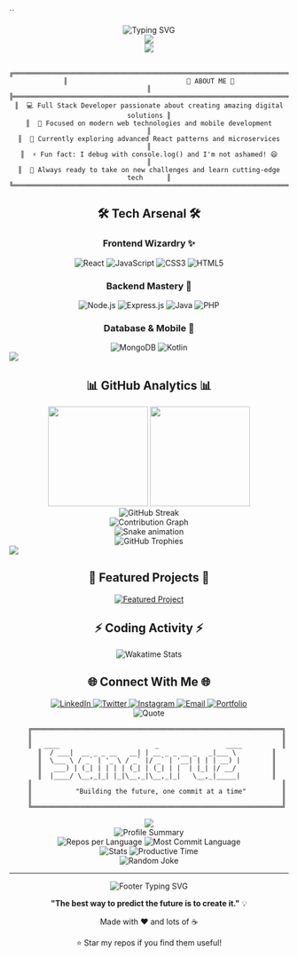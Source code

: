 ``<!-- Header with animated typing effect -->
<div align="center">
  <img src="https://readme-typing-svg.herokuapp.com?font=Fira+Code&size=32&duration=2800&pause=2000&color=A9FEF7&center=true&vCenter=true&width=940&lines=Hello+World!+I'm+Sandaru+%F0%9F%91%8B;Full+Stack+Developer+%F0%9F%9A%80;Creative+Problem+Solver+%F0%9F%A7%A9;Always+Learning+%F0%9F%93%9A" alt="Typing SVG" />
</div>

<!-- Animated banner -->
<div align="center">
  <img src="https://capsule-render.vercel.app/api?type=waving&color=gradient&customColorList=12&height=180&section=header&text=Sandaru%20Senadeera&fontSize=42&fontColor=fff&animation=twinkling&fontAlignY=32"/>
</div>

<!-- Visitor counter -->
<div align="center">
  <img src="https://visitor-badge.laobi.icu/badge?page_id=sandaru3n.sandaru3n&left_color=crimson&right_color=black&left_text=Profile%20Views" />
</div>

<br/>

<!-- About Me Section with ASCII Art -->
<div align="center">

```
╔══════════════════════════════════════════════════════════════════════════════╗
║                              🌟 ABOUT ME 🌟                                 ║
╠══════════════════════════════════════════════════════════════════════════════╣
║  💻 Full Stack Developer passionate about creating amazing digital solutions ║
║  🎯 Focused on modern web technologies and mobile development                ║
║  🌱 Currently exploring advanced React patterns and microservices           ║
║  ⚡ Fun fact: I debug with console.log() and I'm not ashamed! 😄            ║
║  🚀 Always ready to take on new challenges and learn cutting-edge tech      ║
╚══════════════════════════════════════════════════════════════════════════════╝
```

</div>

<!-- Tech Stack with animated badges -->
<h2 align="center">🛠️ Tech Arsenal 🛠️</h2>

<div align="center">

### Frontend Wizardry ✨
<img src="https://img.shields.io/badge/React-20232A?style=for-the-badge&logo=react&logoColor=61DAFB" alt="React"/>
<img src="https://img.shields.io/badge/JavaScript-F7DF1E?style=for-the-badge&logo=javascript&logoColor=black" alt="JavaScript"/>
<img src="https://img.shields.io/badge/CSS3-1572B6?style=for-the-badge&logo=css3&logoColor=white" alt="CSS3"/>
<img src="https://img.shields.io/badge/HTML5-E34F26?style=for-the-badge&logo=html5&logoColor=white" alt="HTML5"/>

### Backend Mastery 🚀
<img src="https://img.shields.io/badge/Node.js-43853D?style=for-the-badge&logo=node.js&logoColor=white" alt="Node.js"/>
<img src="https://img.shields.io/badge/Express.js-404D59?style=for-the-badge&logo=express&logoColor=white" alt="Express.js"/>
<img src="https://img.shields.io/badge/Java-ED8B00?style=for-the-badge&logo=java&logoColor=white" alt="Java"/>
<img src="https://img.shields.io/badge/PHP-777BB4?style=for-the-badge&logo=php&logoColor=white" alt="PHP"/>

### Database & Mobile 📱
<img src="https://img.shields.io/badge/MongoDB-4EA94B?style=for-the-badge&logo=mongodb&logoColor=white" alt="MongoDB"/>
<img src="https://img.shields.io/badge/Kotlin-0095D5?style=for-the-badge&logo=kotlin&logoColor=white" alt="Kotlin"/>

</div>

<!-- Animated separator -->
<img src="https://user-images.githubusercontent.com/73097560/115834477-dbab4500-a447-11eb-908a-139a6edaec5c.gif">

<!-- GitHub Stats Section -->
<h2 align="center">📊 GitHub Analytics 📊</h2>

<div align="center">
  <img height="180em" src="https://github-readme-stats.vercel.app/api?username=sandaru3n&show_icons=true&theme=tokyonight&include_all_commits=true&count_private=true&hide_border=true&bg_color=0d1117&title_color=58a6ff&icon_color=1f6feb&text_color=c9d1d9"/>
  <img height="180em" src="https://github-readme-stats.vercel.app/api/top-langs/?username=sandaru3n&layout=compact&langs_count=8&theme=tokyonight&hide_border=true&bg_color=0d1117&title_color=58a6ff&text_color=c9d1d9"/>
</div>

<!-- GitHub Streak -->
<div align="center">
  <img src="https://github-readme-streak-stats.herokuapp.com/?user=sandaru3n&theme=tokyonight&hide_border=true&background=0d1117&stroke=58a6ff&ring=58a6ff&fire=ff9500&currStreakNum=c9d1d9&sideNums=c9d1d9&currStreakLabel=58a6ff&sideLabels=58a6ff&dates=8b949e" alt="GitHub Streak" />
</div>

<!-- Activity Graph -->
<div align="center">
  <img src="https://github-readme-activity-graph.vercel.app/graph?username=sandaru3n&theme=tokyo-night&hide_border=true&bg_color=0d1117&color=58a6ff&line=1f6feb&point=ff9500" alt="Contribution Graph" />
</div>

<!-- Snake eating contributions -->
<div align="center">
  <img src="https://raw.githubusercontent.com/sandaru3n/sandaru3n/output/snake.svg" alt="Snake animation" />
</div>

<!-- Trophy Section -->
<div align="center">
  <img src="https://github-profile-trophy.vercel.app/?username=sandaru3n&theme=tokyonight&no-frame=true&no-bg=true&row=1&column=7" alt="GitHub Trophies" />
</div>

<!-- Animated separator -->
<img src="https://user-images.githubusercontent.com/73097560/115834477-dbab4500-a447-11eb-908a-139a6edaec5c.gif">

<!-- Project Showcase -->
<h2 align="center">🚀 Featured Projects 🚀</h2>

<div align="center">

<!-- Project cards with animations -->
<a href="https://github.com/sandaru3n">
  <img src="https://github-readme-stats.vercel.app/api/pin/?username=sandaru3n&repo=your-awesome-project&theme=tokyonight&hide_border=true&bg_color=0d1117" alt="Featured Project" />
</a>

</div>

<!-- Coding Activity -->
<h2 align="center">⚡ Coding Activity ⚡</h2>

<div align="center">

<!--START_SECTION:waka-->
<!--END_SECTION:waka-->

<img src="https://github-readme-stats.vercel.app/api/wakatime?username=sandaru3n&theme=tokyonight&hide_border=true&bg_color=0d1117&title_color=58a6ff&text_color=c9d1d9" alt="Wakatime Stats" />

</div>

<!-- Social Links with animations -->
<h2 align="center">🌐 Connect With Me 🌐</h2>

<div align="center">

<a href="https://linkedin.com/in/sandaru-senadeera" target="_blank">
  <img src="https://img.shields.io/badge/LinkedIn-0077B5?style=for-the-badge&logo=linkedin&logoColor=white&labelColor=0077B5" alt="LinkedIn"/>
</a>
<a href="https://twitter.com/sandaru3n" target="_blank">
  <img src="https://img.shields.io/badge/Twitter-1DA1F2?style=for-the-badge&logo=twitter&logoColor=white&labelColor=1DA1F2" alt="Twitter"/>
</a>
<a href="https://instagram.com/sandaru3n" target="_blank">
  <img src="https://img.shields.io/badge/Instagram-E4405F?style=for-the-badge&logo=instagram&logoColor=white&labelColor=E4405F" alt="Instagram"/>
</a>
<a href="mailto:sandaru@example.com" target="_blank">
  <img src="https://img.shields.io/badge/Email-D14836?style=for-the-badge&logo=gmail&logoColor=white&labelColor=D14836" alt="Email"/>
</a>
<a href="https://sandaru-portfolio.com" target="_blank">
  <img src="https://img.shields.io/badge/Portfolio-000000?style=for-the-badge&logo=About.me&logoColor=white&labelColor=000000" alt="Portfolio"/>
</a>

</div>

<!-- Animated quote -->
<div align="center">
  <img src="https://quotes-github-readme.vercel.app/api?type=horizontal&theme=tokyonight&quote=Code%20is%20like%20humor.%20When%20you%20have%20to%20explain%20it%2C%20it%27s%20bad.&author=Cory%20House" alt="Quote" />
</div>

<!-- Fun ASCII Art -->
<div align="center">

```
    ╔═══════════════════════════════════════════════════════════════╗
    ║                                                               ║
    ║   ____                        _                 ____          ║
    ║  / ___|  __ _ _ __   __| | __ _ _ __ _   _|___ \         ║
    ║  \___ \ / _` | '_ \ / _` |/ _` | '__| | | | __) |        ║
    ║   ___) | (_| | | | | (_| | (_| | |  | |_| |/ __/         ║
    ║  |____/ \__,_|_| |_|\__,_|\__,_|_|   \__,_|_____|        ║
    ║                                                               ║
    ║           "Building the future, one commit at a time"         ║
    ║                                                               ║
    ╚═══════════════════════════════════════════════════════════════╝
```

</div>

<!-- Animated footer -->
<div align="center">
  <img src="https://capsule-render.vercel.app/api?type=waving&color=gradient&customColorList=12&height=120&section=footer&animation=twinkling"/>
</div>

<!-- GitHub Profile Summary Cards -->
<div align="center">
  <img src="https://github-profile-summary-cards.vercel.app/api/cards/profile-details?username=sandaru3n&theme=tokyonight" alt="Profile Summary" />
</div>

<div align="center">
  <img src="https://github-profile-summary-cards.vercel.app/api/cards/repos-per-language?username=sandaru3n&theme=tokyonight" alt="Repos per Language" />
  <img src="https://github-profile-summary-cards.vercel.app/api/cards/most-commit-language?username=sandaru3n&theme=tokyonight" alt="Most Commit Language" />
</div>

<div align="center">
  <img src="https://github-profile-summary-cards.vercel.app/api/cards/stats?username=sandaru3n&theme=tokyonight" alt="Stats" />
  <img src="https://github-profile-summary-cards.vercel.app/api/cards/productive-time?username=sandaru3n&theme=tokyonight&utcOffset=5.5" alt="Productive Time" />
</div>

<!-- Random Joke -->
<div align="center">
  <img src="https://readme-jokes.vercel.app/api?theme=tokyonight&hideBorder&bgColor=%230d1117" alt="Random Joke" />
</div>

---

<div align="center">
  <img src="https://readme-typing-svg.herokuapp.com?font=Fira+Code&size=18&duration=3000&pause=1000&color=58A6FF&center=true&vCenter=true&width=600&lines=Thanks+for+visiting+my+profile!+%F0%9F%98%84;Let's+build+something+amazing+together!+%F0%9F%9A%80;Happy+Coding!+%F0%9F%92%BB" alt="Footer Typing SVG" />
</div>

<div align="center">

**"The best way to predict the future is to create it."** 💡

Made with ❤️ and lots of ☕

⭐ Star my repos if you find them useful!

</div>
